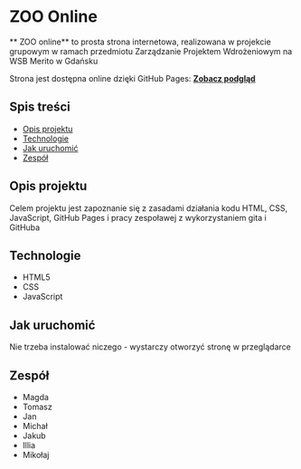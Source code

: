 # ZOO Online
** ZOO online** to prosta strona internetowa, realizowana w projekcie grupowym w ramach przedmiotu Zarządzanie Projektem Wdrożeniowym na WSB Merito w Gdańsku

Strona jest dostępna online dzięki GitHub Pages:
[**Zobacz podgląd**](https://magdamadej.github.io/ZPW-INLN4-hyb-AM-BS/)

## Spis treści
- [Opis projektu](#opis-projektu)
- [Technologie](#technologie)
- [Jak uruchomić](#jak-uruchomić)
- [Zespół](#zespół)

## Opis projektu
Celem projektu jest zapoznanie się z zasadami działania kodu HTML, CSS, JavaScript, GitHub Pages i pracy zespoławej z wykorzystaniem gita i GitHuba

## Technologie
- HTML5
- CSS
- JavaScript

## Jak uruchomić
Nie trzeba instalować niczego - wystarczy otworzyć stronę w przeglądarce

## Zespół
- Magda
- Tomasz
- Jan
- Michał
- Jakub
- Illia
- Mikołaj
